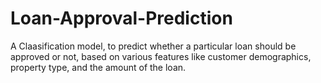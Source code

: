 # Loan-Approval-Prediction

A Claasification model, to predict whether a particular loan should be approved or not, based on various features like customer demographics, property type, and the amount of the loan.
